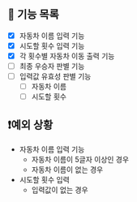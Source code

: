 ## 🔧 기능 목록

- [x] 자동차 이름 입력 기능
- [x] 시도할 횟수 입력 기능
- [x] 각 횟수별 자동차 이동 출력 기능
- [ ] 최종 우승자 판별 기능
- [ ] 입력값 유효성 판별 기능
  - [ ] 자동차 이름
  - [ ] 시도할 횟수

## ❗예외 상황

- 자동차 이름 입력 기능
  - 자동차 이름이 5글자 이상인 경우
  - 자동차 이름이 없는 경우
- 시도할 횟수 입력
  - 입력값이 없는 경우
